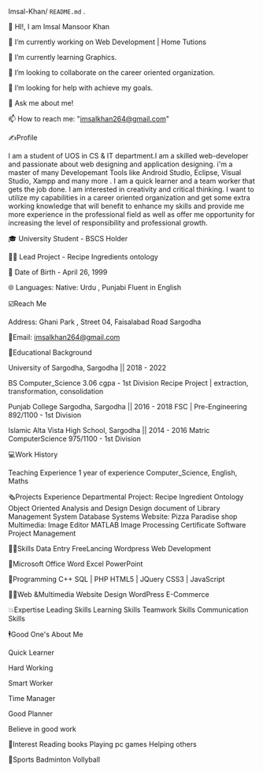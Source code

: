 Imsal-Khan/ `README.md` .
 
👋 HI!, I am Imsal Mansoor Khan
 
🔭 I’m currently working on Web Development | Home Tutions
 
🌱 I’m currently learning Graphics.
 
👯 I’m looking to collaborate on the career oriented organization.
 
🤔 I’m looking for help with achieve my goals.
 
💬 Ask me about me!
 
📫 How to reach me: "imsalkhan264@gmail.com"
 
✍️Profile

I am a student of UOS in CS & IT department.I am a skilled web-developer and passionate about web designing and application designing. i'm a master of many Developemant Tools like Android Studio, Eclipse, Visual Studio, Xampp and many more . I am a quick learner and a team worker that gets the job done. I am interested in creativity and critical thinking. I want to utilize my capabilities in a career oriented organization and get some extra working knowledge that will benefit to enhance my skills and provide me more experience in the professional field as well as offer me opportunity for increasing the level of responsibility and professional growth.

🎓 University Student - BSCS Holder

👨‍💻 Lead Project - Recipe Ingredients ontology

🎂 Date of Birth - April 26, 1999

🌐 Languages:
  Native: Urdu , Punjabi
  Fluent in English
  
☑️Reach Me

Address: Ghani Park , Street 04, Faisalabad Road Sargodha

💬Email: imsalkhan264@gmail.com

📙Educational Background

University of Sargodha, Sargodha || 2018 - 2022

  BS Computer_Science    3.06 cgpa - 1st Division
      Recipe Project  |  extraction, transformation, consolidation
      
Punjab College Sargodha, Sargodha || 2016 - 2018
  FSC | Pre-Engineering   892/1100 - 1st Division
  
Islamic Alta Vista High School, Sargodha || 2014 - 2016
  Matric ComputerScience    975/1100 - 1st Division
  
💻Work History

Teaching Experience 1 year of experience
Computer_Science, English, Maths

🗞Projects Experience
Departmental Project:
Recipe Ingredient Ontology
Object Oriented Analysis and Design
Design document of Library Management System
Database Systems
Website:
Pizza Paradise shop
Multimedia:
Image Editor
MATLAB Image Processing Certificate
Software Project Management

👨‍💻Skills
Data Entry
FreeLancing
Wordpress
Web Development

📔Microsoft Office
Word
Excel
PowerPoint

💾Programming
C++
SQL | PHP
HTML5 | JQuery
CSS3 | JavaScript

👨‍💻Web &Multimedia
Website Design
WordPress 
E-Commerce

💥Expertise
Leading Skills
Learning Skills
Teamwork Skills
Communication Skills

🕴️Good One's About Me

Quick Learner

Hard Working

Smart Worker

Time Manager

Good Planner

Believe in good work

🎍Interest
Reading books
Playing pc games
Helping others

🏏Sports
Badminton
Vollyball
 

